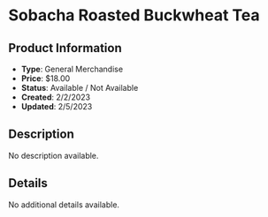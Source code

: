 # Sobacha Roasted Buckwheat Tea

## Product Information
- **Type**: General Merchandise
- **Price**: $18.00
- **Status**: Available / Not Available
- **Created**: 2/2/2023
- **Updated**: 2/5/2023

## Description
No description available.



## Details
No additional details available.
